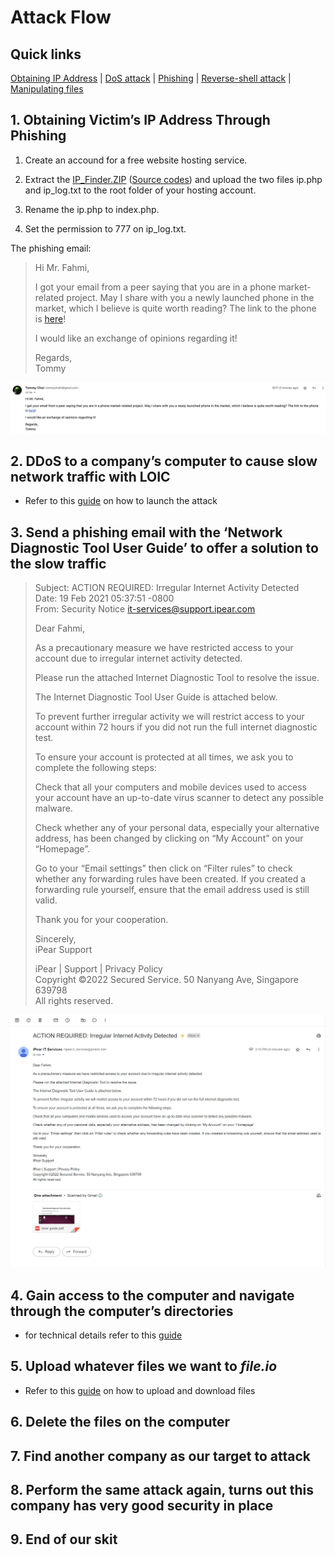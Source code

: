 # Attack Flow

## Quick links
[Obtaining IP Address](#1-obtaining-victims-ip-address-through-phishing) | [DoS attack](./LOIC.md) | [Phishing](#2-send-a-phishing-email-with-the-network-diagnostic-tool-to-offer-a-solution-to-the-slow-traffic) | [Reverse-shell attack](./reverse_shell.md) | [Manipulating files](./manipulating_files.md)

## 1. Obtaining Victim’s IP Address Through Phishing
1. Create an accound for a free website hosting service.

2. Extract the [IP_Finder.ZIP](./IP_Finder.zip)  ([Source codes](./IP_Finder/index.php)) and upload the two files ip.php and ip_log.txt to the root folder of your hosting account.

3. Rename the ip.php to index.php.

4. Set the permission to 777 on ip_log.txt.

The phishing email:
> Hi Mr. Fahmi,
> 
> I got your email from a peer saying that you are in a phone market-related project. May I share with you a newly launched phone in the market, which I believe is quite worth reading? The link to the phone is [here](https://shorturl.at/ksT15)!
> 
> I would like an exchange of opinions regarding it!
> 
> Regards,<br>
> Tommy <br>

![Email 1](./email_1.png)


## 2. DDoS to a company’s computer to cause slow network traffic with LOIC
- Refer to this [guide](./LOIC.md) on how to launch the attack

## 3. Send a phishing email with the ‘Network Diagnostic Tool User Guide’ to offer a solution to the slow traffic

> Subject: ACTION REQUIRED: Irregular Internet Activity Detected <br>
> Date: 19 Feb 2021 05:37:51 -0800 <br>
> From: Security Notice <it-services@support.ipear.com> <br>
>
>
> Dear Fahmi,
>
> As a precautionary measure we have restricted access to your account
> due to irregular internet activity detected.
>
> Please run the attached Internet Diagnostic Tool to resolve the issue.
>
> The Internet Diagnostic Tool User Guide is attached below.
>
> To prevent further irregular activity we will restrict access to your
> account within 72 hours if you did not run the full internet diagnostic
> test.
>
>
> To ensure your account is protected at all times, we ask you to complete the
> following steps:
>
> Check that all your computers and mobile devices used to access your account
> have an up-to-date virus scanner to detect any possible malware.
>
> Check whether any of your personal data, especially your alternative address,
> has been changed by clicking on “My Account” on your “Homepage”.
> 
> Go to your “Email settings” then click on “Filter rules” to check whether any
> forwarding rules have been created. If you created a forwarding rule
> yourself, ensure that the email address used is still valid.
>
>
> Thank you for your cooperation.
> 
>
> Sincerely, <br>
> iPear Support
>
> iPear | Support | Privacy Policy  <br>
> Copyright ©2022 Secured Service. 50 Nanyang Ave, Singapore 639798 <br>
> All rights reserved. <br>

![Email](./email_2.png)

## 4. Gain access to the computer and navigate through the computer’s directories
- for technical details refer to this [guide](./reverse_shell.md)

## 5. Upload whatever files we want to *file.io*
- Refer to this [guide](./manipulating_files.md) on how to upload and download files

## 6. Delete the files on the computer

## 7. Find another company as our target to attack

## 8. Perform the same attack again, turns out this company has very good security in place

## 9. End of our skit
